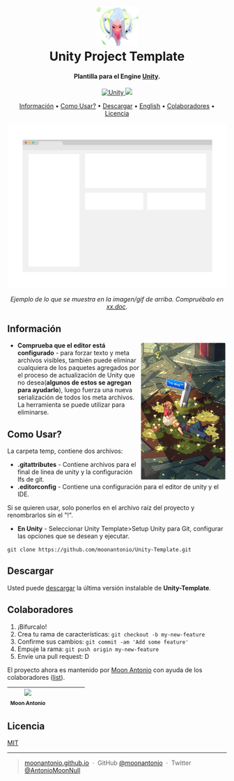 <h1 align="center">
  <br>
  <a href="https://github.com/moonantonio/Unity-Template"><img src="https://github.com/moonantonio/Unity-Template/blob/master/res/logo.png?raw=true" alt="LogoRepo" width="100"></a>
  <br>
  Unity Project Template
  <br>
</h1>

<h4 align="center">Plantilla para el Engine <a href="https://unity.com/" target="_blank">Unity</a>.</h4>

<p align="center">
  <a href="https://unity.com/">
    <img src="https://img.shields.io/badge/Unity-2020.1-brightgreen"
         alt="Unity">
  </a>
  <a href="https://docs.unity3d.com/2019.1/Documentation/Manual/dotnetProfileSupport.html">
    <img src="https://img.shields.io/badge/.NET-4.x-blue">
  </a>
</p>

<p align="center">
  <a href="#informacion">Información</a> •
  <a href="#como-usar">Como Usar?</a> •
  <a href="#descargar">Descargar</a> •
  <a href="https://github.com/moonantonio/Unity-Template">English</a> •
  <a href="#colaboradores">Colaboradores</a> •
  <a href="#licencia">Licencia</a>
</p>

<p align="center"><img src="https://github.com/moonantonio/Unity-Template/blob/master/res/fondo.png?raw=true" width=600 alt="Imagen del ejemplo"></p>

<p align="center"><em>Ejemplo de lo que se muestra en la imagen/gif de arriba. Compruébalo en <a href="https://github.com/moonantonio/README-Template">xx.doc</a>.</em></p>

## Información

<img src="https://github.com/moonantonio/Unity-Template/blob/master/res/info.png?raw=true" align="right"
     alt="Info" width="200" height="320">
     
* **Comprueba que el editor está configurado** - para forzar texto y meta archivos visibles, también puede eliminar cualquiera de los paquetes agregados por el proceso de actualización de Unity que no desea(**algunos de estos se agregan para ayudarlo**), luego fuerza una nueva serialización de todos los meta archivos. La herramienta se puede utilizar para eliminarse.

## Como Usar?

La carpeta temp, contiene dos archivos:

* **.gitattributes** - Contiene archivos para el final de linea de unity y la configuración lfs de git.
* **.editorconfig** - Contiene una configuración para el editor de unity y el IDE.

Si se quieren usar, solo ponerlos en el archivo raíz del proyecto y renombrarlos sin el "!".

* **En Unity** - Seleccionar Unity Template>Setup Unity para Git, configurar las opciones que se desean y ejecutar.

```
git clone https://github.com/moonantonio/Unity-Template.git
```
  
## Descargar

Usted puede [descargar](https://github.com/moonantonio/Unity-Template/releases) la última versión instalable de **Unity-Template**.
  
## Colaboradores

1. ¡Bifurcalo!
2. Crea tu rama de características: `git checkout -b my-new-feature`
3. Confirme sus cambios: `git commit -am 'Add some feature'`
4. Empuje la rama: `git push origin my-new-feature`
5. Envíe una pull request: D

El proyecto ahora es mantenido por [Moon Antonio](https://github.com/moonantonio) con ayuda de los colaboradores ([list](https://github.com/moonantonio/Unity-Template/graphs/contributors)).

<!-- ALL-CONTRIBUTORS-LIST:START - Do not remove or modify this section -->
<!-- prettier-ignore -->

| [<img src="https://avatars3.githubusercontent.com/u/7427480?s=460&u=6c19110c744836fd6265dd1b4781e6ddd22dd20a&v=4" width="100px;"/><br /><sub><b>Moon Antonio</b></sub>](https://moonantonio.github.io/)<br />  |  |  |  |  | | |
| :-----------------------------------------------------------------------------------------------------------------------------------------------------------------: | :-----------------------------------------------------------------------------------------------------------------------------------------------------------------------: | :-------------------------------------------------------------------------------------------------------------------------------------------------------------------: | :-------------------------------------------------------------------------------------------------------------------------------------------------------------: | :------------------------------------------------------------------------------------------------------------------------------------------------------------: | :---------------------------------------------------------------------------------------------------------------------------------------------------------------------------: | :-----------------------------------------------------------------------------------------------------------------------------------------------------------: |

<!-- ALL-CONTRIBUTORS-LIST:END -->


## Licencia
[MIT](https://github.com/moonantonio/Unity-Template/blob/master/LICENSE)

---

> [moonantonio.github.io](https://moonantonio.github.io/) &nbsp;&middot;&nbsp;
> GitHub [@moonantonio](https://github.com/moonantonio) &nbsp;&middot;&nbsp;
> Twitter [@AntonioMoonNull](https://twitter.com/AntonioMoonNull)
